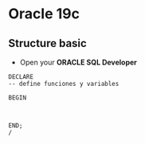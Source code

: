 # Oracle 19c

## Structure basic 

- Open your **ORACLE SQL Developer**

```oracle
DECLARE
-- define funciones y variables

BEGIN
    
    
    
END;
/
 ```